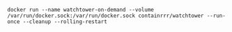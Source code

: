 `docker run --name watchtower-on-demand --volume /var/run/docker.sock:/var/run/docker.sock containrrr/watchtower --run-once --cleanup --rolling-restart`